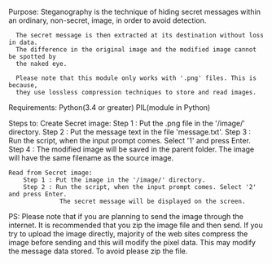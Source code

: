 Purpose: 
	Steganography is the technique of hiding secret messages within 
	  an ordinary, non-secret, image, in order to avoid detection. 

 	  The secret message is then extracted at its destination without loss in data.
	  The difference in the original image and the modified image cannot be spotted by 
	  the naked eye.

	  Please note that this module only works with '.png' files. This is because,
	  they use lossless compression techniques to store and read images.

Requirements:
	Python(3.4 or greater)
	PIL(module in Python)


Steps to:
	Create Secret image:
		Step 1 : Put the .png file in the '/image/' directory.
		Step 2 : Put the message text in the file 'message.txt'.
		Step 3 : Run the script, when the input prompt comes. Select '1' and press Enter.
		Step 4 : The modified image will be saved in the parent folder. 
				 The image will have the same filename as the source image.

	Read from Secret image:
		Step 1 : Put the image in the '/image/' directory.
		Step 2 : Run the script, when the input prompt comes. Select '2' and press Enter.
				  The secret message will be displayed on the screen.

PS: Please note that if you are planning to send the image through the internet. It is recommended
	 that you zip the image file and then send. If you try to upload the image directly, majority of the web sites compress the image  before sending and this will modify the pixel data. This may modify the message data stored. To avoid please zip the file.